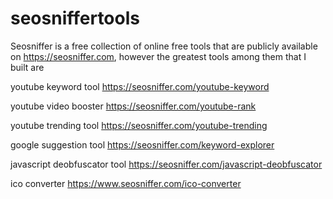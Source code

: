 # seosniffertools
Seosniffer is a free collection of online free tools that are publicly available on https://seosniffer.com, however the greatest tools among them that I built are

youtube keyword tool
https://seosniffer.com/youtube-keyword

youtube video booster
https://seosniffer.com/youtube-rank

youtube trending tool
https://seosniffer.com/youtube-trending

google suggestion tool
https://seosniffer.com/keyword-explorer

javascript deobfuscator tool 
https://seosniffer.com/javascript-deobfuscator

ico converter https://www.seosniffer.com/ico-converter

